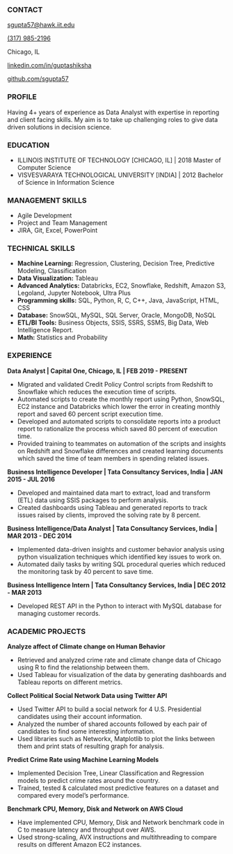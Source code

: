 ### CONTACT 
[sgupta57@hawk.iit.edu](mailto://sgupta57@hawk.iit.edu) 

[(317) 985-2196](tel://+13179852196) 

Chicago, IL

[linkedin.com/in/guptashiksha](https://www.linkedin.com/in/guptashiksha)

[github.com/sgupta57](https://www.github.com/sgupta57)

### PROFILE
Having 4+ years of experience as Data Analyst with expertise in reporting and client facing skills. My aim is to take up challenging roles to give data driven solutions in decision science.

### EDUCATION
- ILLINOIS INSTITUTE OF TECHNOLOGY [CHICAGO, IL] | 2018
Master of Computer Science
- VISVESVARAYA TECHNOLOGICAL UNIVERSITY [INDIA] | 2012
Bachelor of Science in Information Science

### MANAGEMENT SKILLS
- Agile Development
- Project and Team Management
- JIRA, Git, Excel, PowerPoint

### TECHNICAL SKILLS
- **Machine Learning:** Regression, Clustering, Decision Tree, Predictive Modeling, Classification
- **Data Visualization:** Tableau
- **Advanced Analytics:** Databricks, EC2, Snowflake, Redshift, Amazon S3, Legoland, Jupyter Notebook, Ultra Plus
- **Programming skills:** SQL, Python, R, C, C++, Java, JavaScript, HTML, CSS
- **Database:** SnowSQL, MySQL, SQL Server, Oracle, MongoDB, NoSQL
- **ETL/BI Tools:** Business Objects, SSIS, SSRS, SSMS, Big Data, Web Intelligence Report.
- **Math:** Statistics and Probability

### EXPERIENCE
**Data Analyst | Capital One, Chicago, IL | FEB 2019 - PRESENT**
- Migrated and validated Credit Policy Control scripts from Redshift to Snowflake which reduces the execution time of scripts.
- Automated scripts to create the monthly report using Python, SnowSQL, EC2 instance and Databricks which lower the error in creating monthly report and saved 60 percent script execution time.
- Developed and automated scripts to consolidate reports into a product report to rationalize the process which saved 80 percent of execution time.
- Provided training to teammates on automation of the scripts and insights on Redshift and Snowflake differences and created learning documents which saved the time of team members in spending related issues.

**Business Intelligence Developer | Tata Consultancy Services, India | JAN 2015 - JUL 2016**
- Developed and maintained data mart to extract, load and transform (ETL) data using SSIS packages to perform analysis.
- Created dashboards using Tableau and generated reports to track issues raised by clients, improved the solving rate by 8 percent.

**Business Intelligence/Data Analyst | Tata Consultancy Services, India | MAR 2013 - DEC 2014**
- Implemented data-driven insights and customer behavior analysis using python visualization techniques which identified key issues to work on.
- Automated daily tasks by writing SQL procedural queries which reduced the monitoring task by 40 percent to save time.


**Business Intelligence Intern | Tata Consultancy Services, India | DEC 2012 - MAR 2013**
- Developed REST API in the Python to interact with MySQL database for managing customer records.

### ACADEMIC PROJECTS

**Analyze affect of Climate change on Human Behavior**
- Retrieved and analyzed crime rate and climate change data of Chicago using R to find the relationship between them.
- Used Tableau for visualization of the data by generating dashboards and Tableau reports on different metrics.

**Collect Political Social Network Data using Twitter API**
- Used Twitter API to build a social network for 4 U.S. Presidential candidates using their account information.
- Analyzed the number of shared accounts followed by each pair of candidates to find some interesting information.
- Used libraries such as Networkx, Matplotlib to plot the links between them and print stats of resulting graph for analysis.

**Predict Crime Rate using Machine Learning Models**
- Implemented Decision Tree, Linear Classification and Regression models to predict crime rates around the country.
- Trained, tested & calculated most predictive features on a dataset and compared every model’s performance.

**Benchmark CPU, Memory, Disk and Network on AWS Cloud**
- Have implemented CPU, Memory, Disk and Network benchmark code in C to measure latency and throughput over AWS.
- Used strong-scaling, AVX instructions and multithreading to compare results on different Amazon EC2 instances.
